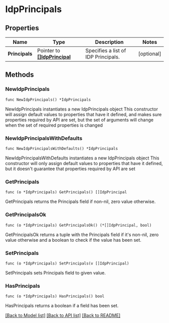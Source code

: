 # IdpPrincipals

## Properties

Name | Type | Description | Notes
------------ | ------------- | ------------- | -------------
**Principals** | Pointer to [**[]IdpPrincipal**](IdpPrincipal.md) | Specifies a list of IDP Principals. | [optional] 

## Methods

### NewIdpPrincipals

`func NewIdpPrincipals() *IdpPrincipals`

NewIdpPrincipals instantiates a new IdpPrincipals object
This constructor will assign default values to properties that have it defined,
and makes sure properties required by API are set, but the set of arguments
will change when the set of required properties is changed

### NewIdpPrincipalsWithDefaults

`func NewIdpPrincipalsWithDefaults() *IdpPrincipals`

NewIdpPrincipalsWithDefaults instantiates a new IdpPrincipals object
This constructor will only assign default values to properties that have it defined,
but it doesn't guarantee that properties required by API are set

### GetPrincipals

`func (o *IdpPrincipals) GetPrincipals() []IdpPrincipal`

GetPrincipals returns the Principals field if non-nil, zero value otherwise.

### GetPrincipalsOk

`func (o *IdpPrincipals) GetPrincipalsOk() (*[]IdpPrincipal, bool)`

GetPrincipalsOk returns a tuple with the Principals field if it's non-nil, zero value otherwise
and a boolean to check if the value has been set.

### SetPrincipals

`func (o *IdpPrincipals) SetPrincipals(v []IdpPrincipal)`

SetPrincipals sets Principals field to given value.

### HasPrincipals

`func (o *IdpPrincipals) HasPrincipals() bool`

HasPrincipals returns a boolean if a field has been set.


[[Back to Model list]](../README.md#documentation-for-models) [[Back to API list]](../README.md#documentation-for-api-endpoints) [[Back to README]](../README.md)


